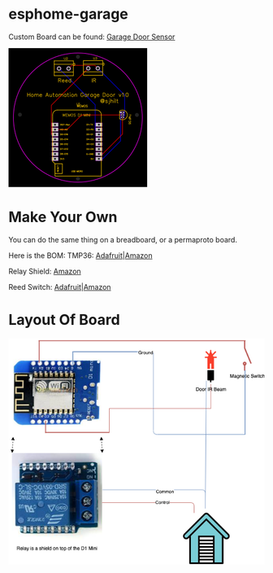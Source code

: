 # esphome-garage
Custom Board can be found: [Garage Door Sensor](https://easyeda.com/sjhilt/ha_sensor_copy)


![](https://github.com/sjhilt/esphome-garage/blob/main/garage_door.png)

# Make Your Own
You can do the same thing on a breadboard, or a permaproto board. 

Here is the BOM: 
TMP36: [Adafruit](https://www.adafruit.com/product/165)|[Amazon](https://www.amazon.com/KOOKYE-Temperature-TMP36-Precision-Raspberry/dp/B01GH32AQU/)

Relay Shield: [Amazon](https://www.amazon.com/HiLetgo-Relay-Shield-Module-WeMos/dp/B01NACU547/)

Reed Switch: [Adafruit](https://www.adafruit.com/product/375)|[Amazon](https://www.amazon.com/gp/product/B0154PTDFI/)


# Layout Of Board
![](https://github.com/sjhilt/esphome-garage/blob/main/garage_door_layout.png)
